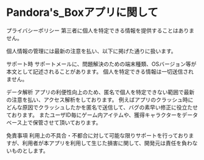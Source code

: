 # Pandora's_Boxアプリに関して

プライバシーポリシー
第三者に個人を特定できる情報を提供することはありません。

個人情報の管理には最新の注意を払い、以下に掲げた通りに扱います。

サポート時
サポートメールに、問題解決のための端末種類、OSバージョン等が本文として記述されることがあります。
個人を特定できる情報は一切送信されません。


データ解析
アプリの利便性向上のため、匿名で個人を特定できない範囲で最新の注意を払い、アクセス解析をしております。
例えばアプリのクラッシュ時にどんな原因でクラッシュしたかを匿名で送信して、バグの素早い修正に役立たせております。
またユーザID毎にゲーム内アイテムや、獲得キャラクターをデータベース上で保管させて頂いております。


免責事項
利用上の不具合・不都合に対して可能な限りサポートを行っておりますが、利用者が本アプリを利用して生じた損害に関して、開発元は責任を負わないものとします。
